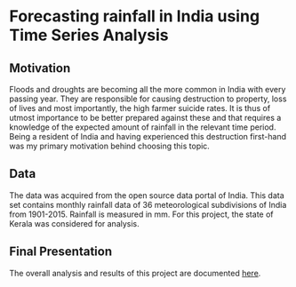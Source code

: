 # Forecasting rainfall in India using Time Series Analysis

## Motivation
Floods and droughts are becoming all the more common in India with every passing year. They are responsible for causing destruction to property, loss of lives and most importantly, the high farmer suicide rates. It is thus of utmost importance to be better prepared against these and that requires a knowledge of the expected amount of rainfall in the relevant time period. Being a resident of India and having experienced this destruction first-hand was my primary motivation behind choosing this topic.

## Data
The data was acquired from the open source data portal of India. This data set contains monthly rainfall data of 36 meteorological subdivisions of India from 1901-2015. Rainfall is measured in mm. For this project, the state of Kerala was considered for analysis.

## Final Presentation
The overall analysis and results of this project are documented [here](https://github.com/vjoseph21/rainfall-forecasting/blob/main/Presentation.pdf "final_presentation").
